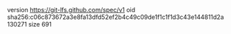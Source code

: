 version https://git-lfs.github.com/spec/v1
oid sha256:c06c873672a3e8fa13dfd52ef2b4c49c09de1f1c1f1d3c43e144811d2a130271
size 691
